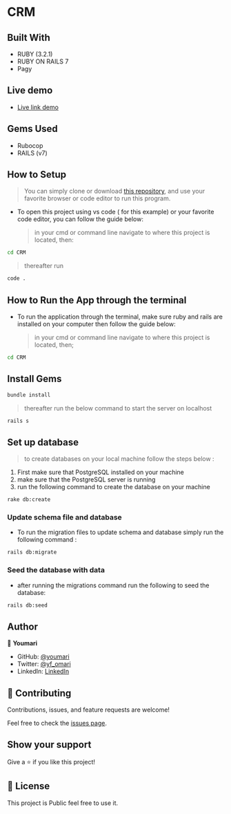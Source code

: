 # CRM

## Built With

- RUBY (3.2.1)
- RUBY ON RAILS 7
- Pagy

## Live demo
- [Live link demo](https://yomari-crm.fly.dev)
## Gems Used

- Rubocop
- RAILS (v7)

## How to Setup

> You can simply clone or download [this repository](https://github.com/youmari/CatsApp.git), and use your favorite browser or code editor to run this program.

- To open this project using vs code ( for this example) or your favorite code editor, you can follow the guide below:
  > in your cmd or command line navigate to where this project is located, then:

```bash
cd CRM
```

> thereafter run

```bash
code .
```

## How to Run the App through the terminal

- To run the application through the terminal, make sure ruby and rails are installed on your computer then follow the guide below:
  > in your cmd or command line navigate to where this project is located, then;

```cmd
cd CRM
```

## Install Gems


```bash
bundle install
```

> thereafter run the below command to start the server on localhost

```bash
rails s 
```
## Set up database
> to create databases on your local machine follow the steps below :
1. First make sure that PostgreSQL installed on your machine
2. make sure that the PostgreSQL server is running 
3. run the following command to create the database on your machine
  ```bash
  rake db:create
  ```
  ### Update schema file and database
  - To run the migration files to update schema and database simply run the following command :
  ```bash
  rails db:migrate
  ```
  ### Seed the database with data
  - after running the migrations command run the following to seed the database:

  ```bash
  rails db:seed
  ```
## Author

👤 **Youmari**

- GitHub: [@youmari](https://github.com/youmari)
- Twitter: [@yf_omari](https://twitter.com/yf_omari)
- LinkedIn: [LinkedIn](https://www.linkedin.com/in/yassine-omari-945114190/)

## 🤝 Contributing

Contributions, issues, and feature requests are welcome!

Feel free to check the [issues page](../../issues/).

## Show your support

Give a ⭐️ if you like this project!


## 📝 License

This project is Public feel free to use it.
